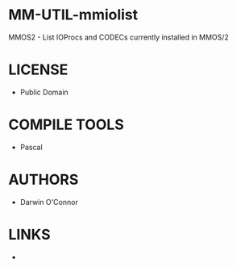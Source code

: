 MM-UTIL-mmiolist
================

MMOS2 - List IOProcs and CODECs currently installed in MMOS/2 


LICENSE
===============
* Public Domain

COMPILE TOOLS
===============
* Pascal

AUTHORS
===============
* Darwin O'Connor

LINKS
===============
* 
